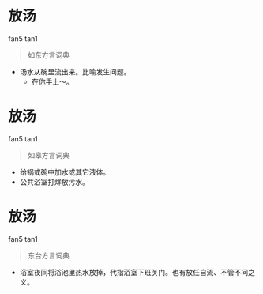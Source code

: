 # 放汤
fan5 tan1
> 如东方言词典
- 汤水从碗里流出来。比喻发生问题。
  - 在你手上～。

# 放汤
fan5 tan1
> 如皋方言词典
- 给锅或碗中加水或其它液体。
- 公共浴室打烊放污水。

# 放汤
fan5 tan1
> 东台方言词典
- 浴室夜间将浴池里热水放掉，代指浴室下班关门。也有放任自流、不管不问之义。
